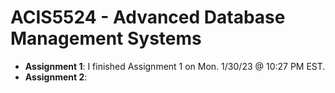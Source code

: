 # ACIS5524 - Advanced Database Management Systems
* **Assignment 1**: I finished Assignment 1 on Mon. 1/30/23 @ 10:27 PM EST.
* **Assignment 2**:
